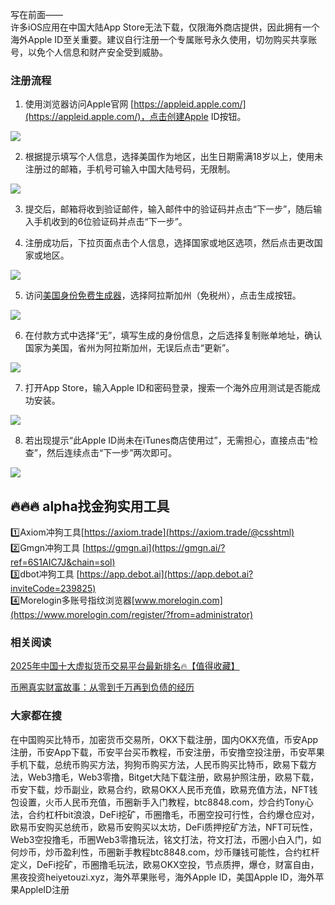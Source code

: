写在前面——  
许多iOS应用在中国大陆App Store无法下载，仅限海外商店提供，因此拥有一个海外Apple ID至关重要。建议自行注册一个专属账号永久使用，切勿购买共享账号，以免个人信息和财产安全受到威胁。

### 注册流程
1. 使用浏览器访问Apple官网 [https://appleid.apple.com/](https://appleid.apple.com/)，点击创建Apple ID按钮。

![](https://ac63e02.webp.li/appleid-001.png)

2. 根据提示填写个人信息，选择美国作为地区，出生日期需满18岁以上，使用未注册过的邮箱，手机号可输入中国大陆号码，无限制。

![](https://ac63e02.webp.li/appleid-002.png)

3. 提交后，邮箱将收到验证邮件，输入邮件中的验证码并点击“下一步”，随后输入手机收到的6位验证码并点击“下一步”。

4. 注册成功后，下拉页面点击个人信息，选择国家或地区选项，然后点击更改国家或地区。

![](https://ac63e02.webp.li/appleid-003.png)

5. 访问[美国身份免费生成器](https://www.fakepersongenerator.com/Random1/generate_identity)，选择阿拉斯加州（免税州），点击生成按钮。

![](https://ac63e02.webp.li/appleid-004.png)

6. 在付款方式中选择“无”，填写生成的身份信息，之后选择复制账单地址，确认国家为美国，省州为阿拉斯加州，无误后点击“更新”。

![](https://ac63e02.webp.li/appleid-005.png)

7. 打开App Store，输入Apple ID和密码登录，搜索一个海外应用测试是否能成功安装。

![](https://ac63e02.webp.li/appleid-006.png)

8. 若出现提示“此Apple ID尚未在iTunes商店使用过”，无需担心，直接点击“检查”，然后连续点击“下一步”两次即可。

![](https://ac63e02.webp.li/appleid-007.png)

## 🔥🔥🔥 alpha找金狗实用工具
1️⃣Axiom冲狗工具[https://axiom.trade](https://axiom.trade/@csshtml)  
2️⃣Gmgn冲狗工具 [https://gmgn.ai](https://gmgn.ai/?ref=6S1AIC7J&chain=sol)  
3️⃣dbot冲狗工具 [https://app.debot.ai](https://app.debot.ai?inviteCode=239825)  
4️⃣Morelogin多账号指纹浏览器[www.morelogin.com](https://www.morelogin.com/register/?from=administrator)  

### 相关阅读
[2025年中国十大虚拟货币交易平台最新排名🔥【值得收藏】](https://btc8848.com/top-10-exchanges/)

[币圈真实财富故事：从零到千万再到负债的经历](https://heiyetouzi.xyz/biquanstory001/)

### 大家都在搜
在中国购买比特币，加密货币交易所，OKX下载注册，国内OKX充值，币安App注册，币安App下载，币安平台买币教程，币安注册，币安撸空投注册，币安苹果手机下载，总统币购买方法，狗狗币购买方法，人民币购买比特币，欧易下载方法，Web3撸毛，Web3零撸，Bitget大陆下载注册，欧易护照注册，欧易下载，币安下载，炒币副业，欧易合约，欧易OKX人民币充值，欧易充值方法，NFT钱包设置，火币人民币充值，币圈新手入门教程，btc8848.com，炒合约Tony心法，合约杠杆bit浪浪，DeFi挖矿，币圈撸毛，币圈空投可行性，合约爆仓应对，欧易币安购买总统币，欧易币安购买以太坊，DeFi质押挖矿方法，NFT可玩性，Web3空投撸毛，币圈Web3零撸玩法，铭文打法，符文打法，币圈小白入门，如何炒币，炒币盈利性，币圈新手教程btc8848.com，炒币赚钱可能性，合约杠杆定义，DeFi挖矿，币圈撸毛玩法，欧易OKX空投，节点质押，爆仓，财富自由，黑夜投资heiyetouzi.xyz，海外苹果账号，海外Apple ID，美国Apple ID，海外苹果AppleID注册